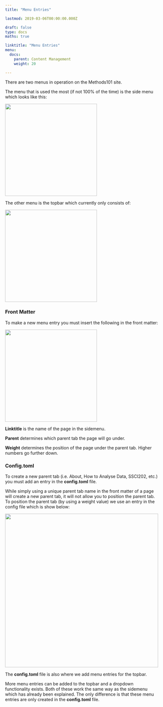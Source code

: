 ```yaml
---
title: "Menu Entries"

lastmod: 2019-03-06T00:00:00.000Z

draft: false
type: docs
maths: true	

linktitle: "Menu Entries"
menu:
  docs:
    parent: Content Management
    weight: 20

---
```


There are two menus in operation on the Methods101 site. 

The menu that is used the most (if not 100% of the time) is the side menu which looks like this:

<img width='300' src='/img/menu_entries_01.png'/>

The other menu is the topbar which currently only consists of:

<img width='300' src='/img/menu_entries_02.png'/>

### Front Matter

To make a new menu entry you must insert the following in the front matter:

<img width='300' src='/img/menu_entries_03.png'/>

**Linktitle** is the name of the page in the sidemenu.

**Parent** determines which parent tab the page will go under.

**Weight** determines the position of the page under the parent tab. Higher numbers go further down. 

### Config.toml

To create a new parent tab (i.e. About, How to Analyse Data, SSCI202, etc.) you must add an entry in the **config.toml** file. 

While simply using a unique parent tab name in the front matter of a page will create a new parent tab, it will not allow you to position the parent tab. To position the parent tab (by using a weight value) we use an entry in the config file which is show below:

<img width='500' src='/img/menu_entries_04.png'/>

The **config.toml** file is also where we add menu entries for the topbar.

More menu entries can be added to the topbar and a dropdown functionality exists. Both of these work the same way as the sidemenu which has already been explained. The only difference is that these menu entries are only created in the **config.toml** file.